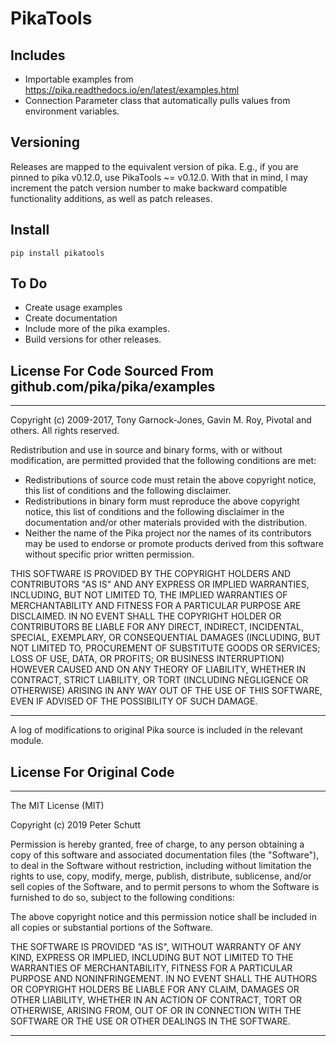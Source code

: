 # PikaTools

## Includes

* Importable examples from https://pika.readthedocs.io/en/latest/examples.html
* Connection Parameter class that automatically pulls values from environment variables.

## Versioning

Releases are mapped to the equivalent version of pika. E.g., if you are pinned to
pika v0.12.0, use PikaTools ~= v0.12.0. With that in mind, I may increment the patch
version number to make backward compatible functionality additions, as well as patch
releases.

## Install

`pip install pikatools`

## To Do
* Create usage examples
* Create documentation
* Include more of the pika examples.
* Build versions for other releases.

## License For Code Sourced From github.com/pika/pika/examples

---
Copyright (c) 2009-2017, Tony Garnock-Jones, Gavin M. Roy, Pivotal and others.
All rights reserved.

Redistribution and use in source and binary forms, with or without modification,
are permitted provided that the following conditions are met:

 * Redistributions of source code must retain the above copyright notice, this
   list of conditions and the following disclaimer.
 * Redistributions in binary form must reproduce the above copyright notice,
   this list of conditions and the following disclaimer in the documentation
   and/or other materials provided with the distribution.
 * Neither the name of the Pika project nor the names of its contributors may be used
   to endorse or promote products derived from this software without specific
   prior written permission.

THIS SOFTWARE IS PROVIDED BY THE COPYRIGHT HOLDERS AND CONTRIBUTORS "AS IS" AND
ANY EXPRESS OR IMPLIED WARRANTIES, INCLUDING, BUT NOT LIMITED TO, THE IMPLIED
WARRANTIES OF MERCHANTABILITY AND FITNESS FOR A PARTICULAR PURPOSE ARE DISCLAIMED.
IN NO EVENT SHALL THE COPYRIGHT HOLDER OR CONTRIBUTORS BE LIABLE FOR ANY DIRECT,
INDIRECT, INCIDENTAL, SPECIAL, EXEMPLARY, OR CONSEQUENTIAL DAMAGES (INCLUDING,
BUT NOT LIMITED TO, PROCUREMENT OF SUBSTITUTE GOODS OR SERVICES; LOSS OF USE,
DATA, OR PROFITS; OR BUSINESS INTERRUPTION) HOWEVER CAUSED AND ON ANY THEORY OF
LIABILITY, WHETHER IN CONTRACT, STRICT LIABILITY, OR TORT (INCLUDING NEGLIGENCE
OR OTHERWISE) ARISING IN ANY WAY OUT OF THE USE OF THIS SOFTWARE, EVEN IF
ADVISED OF THE POSSIBILITY OF SUCH DAMAGE.

---

A log of modifications to original Pika source is included in the relevant module.


## License For Original Code

---
The MIT License (MIT)

Copyright (c) 2019 Peter Schutt

Permission is hereby granted, free of charge, to any person obtaining a copy of this software and associated documentation files (the "Software"), to deal in the Software without restriction, including without limitation the rights to use, copy, modify, merge, publish, distribute, sublicense, and/or sell copies of the Software, and to permit persons to whom the Software is furnished to do so, subject to the following conditions:

The above copyright notice and this permission notice shall be included in all copies or substantial portions of the Software.

THE SOFTWARE IS PROVIDED "AS IS", WITHOUT WARRANTY OF ANY KIND, EXPRESS OR IMPLIED, INCLUDING BUT NOT LIMITED TO THE WARRANTIES OF MERCHANTABILITY, FITNESS FOR A PARTICULAR PURPOSE AND NONINFRINGEMENT. IN NO EVENT SHALL THE AUTHORS OR COPYRIGHT HOLDERS BE LIABLE FOR ANY CLAIM, DAMAGES OR OTHER LIABILITY, WHETHER IN AN ACTION OF CONTRACT, TORT OR OTHERWISE, ARISING FROM, OUT OF OR IN CONNECTION WITH THE SOFTWARE OR THE USE OR OTHER DEALINGS IN THE SOFTWARE.

---